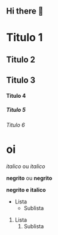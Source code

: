 ## Hi there 👋

# Titulo 1 
## Titulo 2
## Titulo 3
#### Titulo 4
##### Titulo 5
###### Titulo 6

<h1> oi </h1>

*italico* ou _italico_

**negrito** ou __negrito__

__negrito e italico__

- Lista 
  - Sublista

1. Lista 
   1. Sublista

<!--
**Laiz03/Laiz03** is a ✨ _special_ ✨ repository because its `README.md` (this file) appears on your GitHub profile.

Here are some ideas to get you started:

- 🔭 I’m currently working on ...
- 🌱 I’m currently learning ...
- 👯 I’m looking to collaborate on ...
- 🤔 I’m looking for help with ...
- 💬 Ask me about ...
- 📫 How to reach me: ...
- 😄 Pronouns: ...
- ⚡ Fun fact: ...
-->

